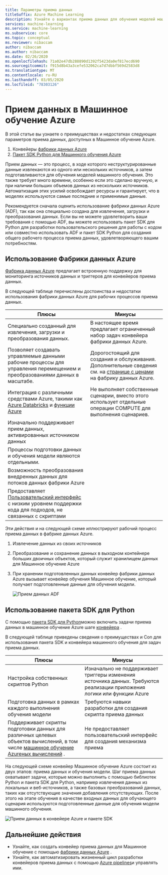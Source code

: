 ```yaml
---
title: Параметры приема данных
titleSuffix: Azure Machine Learning
description: Узнайте о вариантах приема данных для обучения моделей машинного обучения.
services: machine-learning
ms.service: machine-learning
ms.subservice: core
ms.topic: conceptual
ms.reviewer: nibaccam
author: nibaccam
ms.author: nibaccam
ms.date: 02/26/2020
ms.openlocfilehash: 71a02e47db288890d1392f5423da0ef817ecd690
ms.sourcegitcommit: f915d8b43a3cefe532062ca7d7dbbf569d2583d8
ms.translationtype: MT
ms.contentlocale: ru-RU
ms.lasthandoff: 03/05/2020
ms.locfileid: "78303126"
---
```

# <a name="data-ingestion-in-azure-machine-learning"></a>Прием данных в Машинное обучение Azure

В этой статье вы узнаете о преимуществах и недостатках следующих параметров приема данных, доступных в Машинное обучение Azure. 

1. Конвейеры [фабрики данных Azure](#use-azure-data-factory)
2. [Пакет SDK Python для Машинного обучения Azure](#use-the-python-sdk)

Прием данных — это процесс, в ходе которого неструктурированные данные извлекаются из одного или нескольких источников, а затем подготавливаются для обучения моделей машинного обучения. Это также требует много времени, особенно если это сделано вручную, и при наличии больших объемов данных из нескольких источников. Автоматизация этих усилий освобождает ресурсы и гарантирует, что в моделях используются самые последние и применимые данные.

Рекомендуется сначала оценить использование фабрики данных Azure (ADF), так как она специально создана для извлечения, загрузки и преобразования данных. Если вы не можете удовлетворить ваши требования с помощью ADF, вы можете использовать пакет SDK для Python для разработки пользовательского решения для работы с кодом или совместно использовать ADF и пакет SDK Python для создания общего рабочего процесса приема данных, удовлетворяющего вашим потребностям.

## <a name="use-azure-data-factory"></a>Использование Фабрики данных Azure

[Фабрика данных Azure](https://docs.microsoft.com/azure/data-factory/introduction) предлагает встроенную поддержку для мониторинга источников данных и триггеров для конвейеров приема данных.  

В следующей таблице перечислены достоинства и недостатки использования фабрики данных Azure для рабочих процессов приема данных.

|Плюсы|Минусы
---|---
Специально созданный для извлечения, загрузки и преобразования данных.|В настоящее время предлагает ограниченный набор задач конвейера фабрики данных Azure. 
Позволяет создавать управляемые данными рабочие процессы для управления перемещением и преобразованиями данных в масштабе.|Дорогостоящий для создания и обслуживания. Дополнительные сведения см. на [странице с ценами](https://azure.microsoft.com/pricing/details/data-factory/data-pipeline/) на фабрику данных Azure.
Интеграция с различными средствами Azure, такими как [Azure Databricks](https://docs.microsoft.com/azure/data-factory/transform-data-using-databricks-notebook) и [функции Azure](https://docs.microsoft.com/azure/data-factory/control-flow-azure-function-activity) | Не выполняет собственные сценарии, вместо этого использует отдельные операции COMPUTE для выполнения сценариев. 
Изначально поддерживает прием данных, активированных источником данных| 
Процессы подготовки данных и обучения модели являются отдельными.|
Возможность преобразования внедренных данных для потоков данных фабрики Azure|
Предоставляет [Пользовательский интерфейс](https://docs.microsoft.com/azure/data-factory/quickstart-create-data-factory-portal) с низким уровнем поддержки кода для подходов, не связанных с скриптами |

Эти действия и на следующей схеме иллюстрируют рабочий процесс приема данных в фабрике данных Azure.

1. Извлечение данных из своих источников
1. Преобразование и сохранение данных в выходном контейнере больших двоичных объектов, который служит хранилищем данных для Машинное обучение Azure
1. При хранении подготовленных данных конвейер фабрики данных Azure вызывает конвейер обучения Машинное обучение, который получает подготовленные данные для обучения модели.


    ![Прием данных ADF](media/concept-data-ingestion/data-ingest-option-one.svg)

## <a name="use-the-python-sdk"></a>Использование пакета SDK для Python 

С помощью [пакета SDK для Python](https://docs.microsoft.com/python/api/overview/azure/ml)можно включить задачи приема данных в машинное обучение Azure шаге [конвейера](how-to-create-your-first-pipeline.md) .

В следующей таблице приведены сведения о преимуществах и Con для использования пакета SDK и конвейера машинного обучения для задач приема данных.

Плюсы| Минусы
---|---
Настройка собственных скриптов Python | Изначально не поддерживает триггеры изменения источника данных. Требуются реализации приложения логики или функции Azure
Подготовка данных в рамках каждого выполнения обучения модели|Требуются навыки разработки для создания скрипта приема данных
Поддерживает скрипты подготовки данных для различных целевых объектов вычислений, в том числе [машинное обучение Azureных вычислений](concept-compute-target.md#azure-machine-learning-compute-managed) . |Не предоставляет пользовательский интерфейс для создания механизма приема

На следующей схеме конвейер Машинное обучение Azure состоит из двух этапов: приема данных и обучения модели. Шаг приема данных охватывает задачи, которые можно выполнить с помощью библиотек Python и пакета SDK для Python, например извлечения данных из локальных и веб-источников, а также базовых преобразований данных, таких как отсутствующие значения добавления отсутствующих. После этого на этапе обучения в качестве входных данных для обучающего сценария используются подготовленные данные для обучения модели машинного обучения. 

![Прием данных в конвейере Azure и пакете SDK](media/concept-data-ingestion/data-ingest-option-two.png)

## <a name="next-steps"></a>Дальнейшие действия

* Узнайте, как создать конвейер приема данных для Машинное обучение с помощью [фабрики данных Azure](how-to-data-ingest-adf.md) .
* Узнайте, как автоматизировать жизненный цикл разработки конвейеров приема данных с помощью [Azure pipelines](how-to-cicd-data-ingestion.md)и управлять ими.